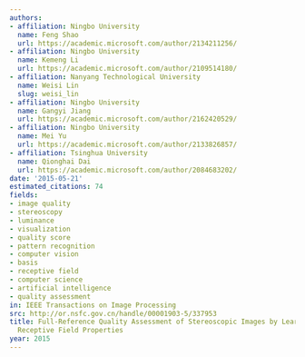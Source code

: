 ```yaml
---
authors:
- affiliation: Ningbo University
  name: Feng Shao
  url: https://academic.microsoft.com/author/2134211256/
- affiliation: Ningbo University
  name: Kemeng Li
  url: https://academic.microsoft.com/author/2109514180/
- affiliation: Nanyang Technological University
  name: Weisi Lin
  slug: weisi_lin
- affiliation: Ningbo University
  name: Gangyi Jiang
  url: https://academic.microsoft.com/author/2162420529/
- affiliation: Ningbo University
  name: Mei Yu
  url: https://academic.microsoft.com/author/2133826857/
- affiliation: Tsinghua University
  name: Qionghai Dai
  url: https://academic.microsoft.com/author/2084683202/
date: '2015-05-21'
estimated_citations: 74
fields:
- image quality
- stereoscopy
- luminance
- visualization
- quality score
- pattern recognition
- computer vision
- basis
- receptive field
- computer science
- artificial intelligence
- quality assessment
in: IEEE Transactions on Image Processing
src: http://or.nsfc.gov.cn/handle/00001903-5/337953
title: Full-Reference Quality Assessment of Stereoscopic Images by Learning Binocular
  Receptive Field Properties
year: 2015
---
```

